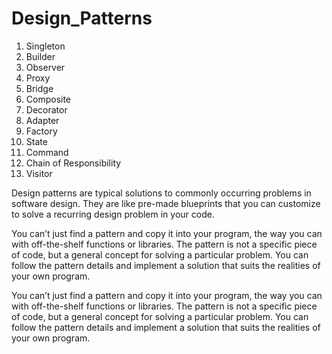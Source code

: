# Design_Patterns


1. Singleton
2. Builder
3. Observer
4. Proxy
5. Bridge
6. Composite
7. Decorator
8. Adapter
9. Factory
10. State
11. Command
12. Chain of Responsibility
13. Visitor

 Design patterns are typical solutions to commonly occurring problems in software design. They are like pre-made blueprints that you can customize to solve a recurring design problem in your code.
 
 You can’t just find a pattern and copy it into your program, the way you can with off-the-shelf functions or libraries. The pattern is not a specific piece of code, but a general concept for solving a particular problem. You can follow the pattern details and implement a solution that suits the realities of your own program.
 
 You can’t just find a pattern and copy it into your program, the way you can with off-the-shelf functions or libraries. The pattern is not a specific piece of code, but a general concept for solving a particular problem. You can follow the pattern details and implement a solution that suits the realities of your own program.
